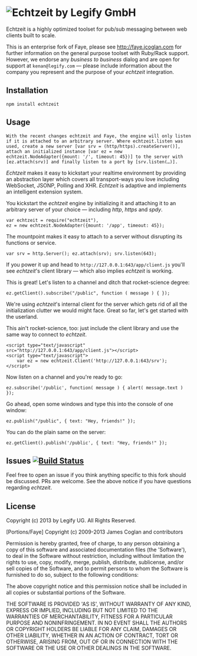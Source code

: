 ![Echtzeit by Legify GmbH](http://data.sly.mn/PK6E/echtzeit.png)
===========

Echtzeit is a highly optimized toolset for pub/sub messaging between web clients built to scale.

This is an enterprise fork of Faye, please see http://faye.jcoglan.com for further information on the general purpose toolset with Ruby/Rack support. However, we endorse any *business to business* dialog and are open for support at `kenan@legify.com` — please include information about the company you represent and the purpose of your *echtzeit* integration.

Installation
------------

  `npm install echtzeit`

Usage
------------

	With the recent changes echtzeit and Faye, the engine will only listen if it is attached to an arbitrary server. Where echtzeit.listen was used, create a new server [var srv = (http/https).createServer()], attach an initialized instance [var ez = new echtzeit.NodeAdapter({mount: '/', timeout: 45})] to the server with [ez.attach(srv)] and finally listen to a port by [srv.listen(…)].

*Echtzeit* makes it easy to kickstart your realtime environment by providing an abstraction layer which covers all transport-ways you love including WebSocket, JSONP, Polling and XHR. *Echtzeit* is adaptive and implements an intelligent extension system.

You kickstart the *echtzeit* engine by initializing it and attaching it to an arbitrary server of your choice — including *http*, *https* and *spdy*.

	var echtzeit = require("echtzeit"),
	ez = new echtzeit.NodeAdapter({mount: '/app', timeout: 45});

The mountpoint makes it easy to attach to a server without disrupting its functions or service.

	var srv = http.Server(); ez.attach(srv); srv.listen(643);

If you power it up and head to `http://127.0.0.1:643/app/client.js` you'll see *echtzeit*'s client library — which also implies *echtzeit* is working.

This is great! Let's listen to a channel and ditch that rocket-science degree:

	ez.getClient().subscribe("/public", function ( message ) { });

We're using *echtzeit*'s internal client for the server which gets rid of all the initialization clutter we would might face. Great so far, let's get started with the userland.

This ain't rocket-science, too: just include the client library and use the same way to connect to *echtzeit*.

	<script type="text/javascript" src="http://127.0.0.1:643/app/client.js"></script>
	<script type="text/javascript">
		var ez = new echtzeit.Client('http://127.0.0.1:643/srv');
	</script>

Now listen on a channel and you're ready to go:

	ez.subscribe('/public', function( message ) { alert( message.text ) });

Go ahead, open some windows and type this into the console of one window:

	ez.publish("/public", { text: "Hey, friends!" });

You can do the plain same on the server:

	ez.getClient().publish('/public', { text: "Hey, friends!" });

Issues [![Build Status](https://travis-ci.org/Legify/echtzeit.png)](https://travis-ci.org/Legify/echtzeit)
------------

Feel free to open an issue if you think anything specific to this fork should be discussed. PRs are welcome. See the above notice if you have questions regarding *echtzeit*.

License
------------

Copyright (c) 2013 by Legify UG. All Rights Reserved.

[Portions/Faye] Copyright (c) 2009-2013 James Coglan and contributors

Permission is hereby granted, free of charge, to any person obtaining a copy of
this software and associated documentation files (the 'Software'), to deal in
the Software without restriction, including without limitation the rights to use,
copy, modify, merge, publish, distribute, sublicense, and/or sell copies of the
Software, and to permit persons to whom the Software is furnished to do so,
subject to the following conditions:

The above copyright notice and this permission notice shall be included in all
copies or substantial portions of the Software.

THE SOFTWARE IS PROVIDED 'AS IS', WITHOUT WARRANTY OF ANY KIND, EXPRESS OR
IMPLIED, INCLUDING BUT NOT LIMITED TO THE WARRANTIES OF MERCHANTABILITY, FITNESS
FOR A PARTICULAR PURPOSE AND NONINFRINGEMENT. IN NO EVENT SHALL THE AUTHORS OR
COPYRIGHT HOLDERS BE LIABLE FOR ANY CLAIM, DAMAGES OR OTHER LIABILITY, WHETHER
IN AN ACTION OF CONTRACT, TORT OR OTHERWISE, ARISING FROM, OUT OF OR IN
CONNECTION WITH THE SOFTWARE OR THE USE OR OTHER DEALINGS IN THE SOFTWARE.
